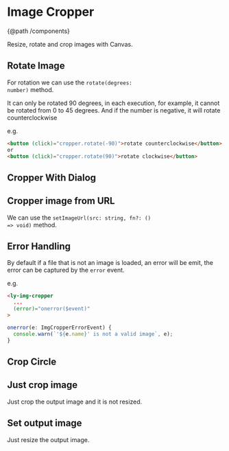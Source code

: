 
# Image Cropper
{@path /components}

Resize, rotate and crop images with Canvas.

## Rotate Image

For rotation we can use the <code class="ts">rotate(degrees: number)</code> method.

It can only be rotated 90 degrees, in each execution, for example, it cannot be rotated from 0 to 45 degrees. And if the number is negative, it will rotate counterclockwise

e.g.

```html
<button (click)="cropper.rotate(-90)">rotate counterclockwise</button>
or
<button (click)="cropper.rotate(90)">rotate clockwise</button>
```

## Cropper With Dialog

<demo-view path="docs/components/image-cropper-demo/cropper-with-dialog">
  <aui-cropper-with-dialog></aui-cropper-with-dialog>
</demo-view>

## Cropper image from URL

We can use the <code class="ts">setImageUrl(src: string, fn?: () => void)</code> method.

<demo-view path="docs/components/image-cropper-demo/image-cropper-example-01">
  <image-cropper-example-01></image-cropper-example-01>
</demo-view>

## Error Handling

By default if a file that is not an image is loaded, an error will be emit, the error can be captured by the `error` event.

e.g.

```html
<ly-img-cropper
  ...
  (error)="onerror($event)"
>
```

```ts
onerror(e: ImgCropperErrorEvent) {
  console.warn(`'${e.name}' is not a valid image`, e);
}
```

## Crop Circle

<demo-view path="docs/components/image-cropper-demo/crop-circle">
  <aui-crop-circle></aui-crop-circle>
</demo-view>

## Just crop image

Just crop the output image and it is not resized.

<demo-view path="docs/components/image-cropper-demo/image-cropper-example-02">
  <image-cropper-example-02></image-cropper-example-02>
</demo-view>

## Set output image

Just resize the output image.

<demo-view path="docs/components/image-cropper-demo/image-cropper-example-03">
  <image-cropper-example-03></image-cropper-example-03>
</demo-view>
